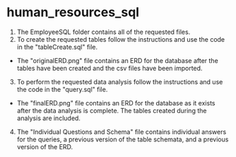 # human_resources_sql

1. The EmployeeSQL folder contains all of the requested files.
2. To create the requested tables follow the instructions and use the code in the "tableCreate.sql" file.
  - The "originalERD.png" file contains an ERD for the database after the tables have been created and the csv files have been imported.
3. To perform the requested data analysis follow the instructions and use the code in the "query.sql" file.
  - The "finalERD.png" file contains an ERD for the database as it exists after the data analysis is complete. The tables created during the analysis are included.
4. The "Individual Questions and Schema" file contains individual answers for the queries, a previous version of the table schemata, and a previous version of the ERD.
